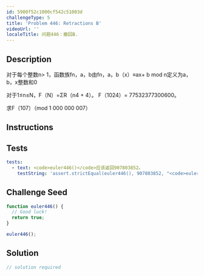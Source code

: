 ```yaml
---
id: 5900f52c1000cf542c51003d
challengeType: 5
title: 'Problem 446: Retractions B'
videoUrl: ''
localeTitle: 问题446：撤回B.
---
```


## Description
<section id="description">对于每个整数n&gt; 1，函数族fn，a，b由fn，a，b（x）≡ax+ b mod n定义为a，b，x整数和0 <p>对于1≤n≤N，F（N）=ΣR（n4 + 4）。 F（1024）= 77532377300600。 </p><p>求F（107）（mod 1 000 000 007） </p></section>

## Instructions
<section id="instructions">
</section>

## Tests
<section id='tests'>

```yml
tests:
  - text: <code>euler446()</code>应该返回907803852。
    testString: 'assert.strictEqual(euler446(), 907803852, "<code>euler446()</code> should return 907803852.");'

```

</section>

## Challenge Seed
<section id='challengeSeed'>

<div id='js-seed'>

```js
function euler446() {
  // Good luck!
  return true;
}

euler446();

```

</div>



</section>

## Solution
<section id='solution'>

```js
// solution required
```
</section>
